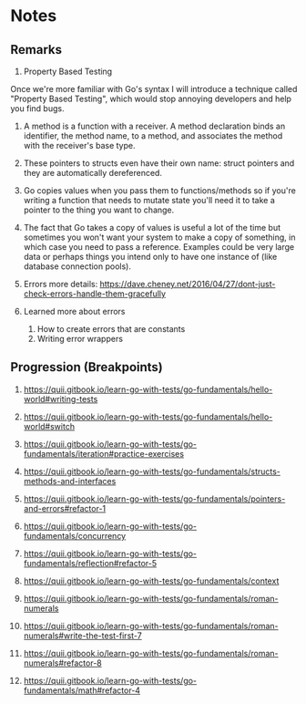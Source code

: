 # Notes

## Remarks

1. Property Based Testing

Once we're more familiar with Go's syntax I will introduce a technique called "Property Based Testing",
which would stop annoying developers and help you find bugs.

1. A method is a function with a receiver. A method declaration binds an identifier, the method name, to a method, and associates the method with the receiver's base type.

1. These pointers to structs even have their own name: struct pointers and they are automatically dereferenced.

1. Go copies values when you pass them to functions/methods so if you're writing a function that needs to mutate state you'll need it to take a pointer to the thing you want to change.

1. The fact that Go takes a copy of values is useful a lot of the time but sometimes you won't want your system to make a copy of something, in which case you need to pass a reference. Examples could be very large data or perhaps things you intend only to have one instance of (like database connection pools).

1. Errors more details: <https://dave.cheney.net/2016/04/27/dont-just-check-errors-handle-them-gracefully>

1. Learned more about errors
    1. How to create errors that are constants
    1. Writing error wrappers

## Progression (Breakpoints)

1. <https://quii.gitbook.io/learn-go-with-tests/go-fundamentals/hello-world#writing-tests>

1. <https://quii.gitbook.io/learn-go-with-tests/go-fundamentals/hello-world#switch>

1. <https://quii.gitbook.io/learn-go-with-tests/go-fundamentals/iteration#practice-exercises>

1. <https://quii.gitbook.io/learn-go-with-tests/go-fundamentals/structs-methods-and-interfaces>

1. <https://quii.gitbook.io/learn-go-with-tests/go-fundamentals/pointers-and-errors#refactor-1>

1. <https://quii.gitbook.io/learn-go-with-tests/go-fundamentals/concurrency>

1. <https://quii.gitbook.io/learn-go-with-tests/go-fundamentals/reflection#refactor-5>

1. <https://quii.gitbook.io/learn-go-with-tests/go-fundamentals/context>

1. <https://quii.gitbook.io/learn-go-with-tests/go-fundamentals/roman-numerals>
1. <https://quii.gitbook.io/learn-go-with-tests/go-fundamentals/roman-numerals#write-the-test-first-7>
1. <https://quii.gitbook.io/learn-go-with-tests/go-fundamentals/roman-numerals#refactor-8>

1. <https://quii.gitbook.io/learn-go-with-tests/go-fundamentals/math#refactor-4>
